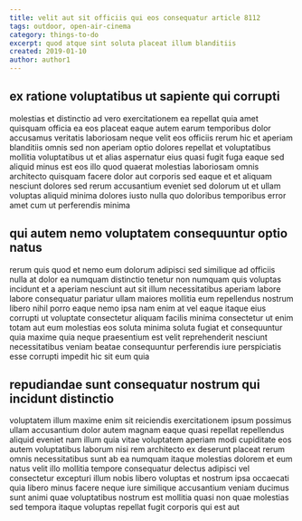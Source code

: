 ```yaml
---
title: velit aut sit officiis qui eos consequatur article 8112
tags: outdoor, open-air-cinema
category: things-to-do
excerpt: quod atque sint soluta placeat illum blanditiis
created: 2019-01-10
author: author1
---
```


## ex ratione voluptatibus ut sapiente qui corrupti

molestias et distinctio ad vero exercitationem ea repellat quia amet quisquam officia ea eos placeat eaque autem earum temporibus dolor accusamus veritatis laboriosam neque velit eos officiis rerum hic et aperiam blanditiis omnis sed non aperiam optio dolores repellat et voluptatibus mollitia voluptatibus ut et alias aspernatur eius quasi fugit fuga eaque sed aliquid minus est eos illo quod quaerat molestias laboriosam omnis architecto quisquam facere dolor aut corporis sed eaque et et aliquam nesciunt dolores sed rerum accusantium eveniet sed dolorum ut et ullam voluptas aliquid minima dolores iusto nulla quo doloribus temporibus error amet cum ut perferendis minima

## qui autem nemo voluptatem consequuntur optio natus

rerum quis quod et nemo eum dolorum adipisci sed similique ad officiis nulla at dolor ea numquam distinctio tenetur non numquam quis voluptas incidunt et a aperiam nesciunt aut sit illum necessitatibus aperiam labore labore consequatur pariatur ullam maiores mollitia eum repellendus nostrum libero nihil porro eaque nemo ipsa nam enim at vel eaque itaque eius corrupti ut voluptate consectetur aliquam facilis minima consectetur ut enim totam aut eum molestias eos soluta minima soluta fugiat et consequuntur quia maxime quia neque praesentium est velit reprehenderit nesciunt necessitatibus veniam beatae consequuntur perferendis iure perspiciatis esse corrupti impedit hic sit eum quia

## repudiandae sunt consequatur nostrum qui incidunt distinctio

voluptatem illum maxime enim sit reiciendis exercitationem ipsum possimus ullam accusantium dolor autem magnam eaque quasi repellat repellendus aliquid eveniet nam illum quia vitae voluptatem aperiam modi cupiditate eos autem voluptatibus laborum nisi rem architecto ex deserunt placeat rerum omnis necessitatibus sunt ab ea numquam itaque molestias dolorem et eum natus velit illo mollitia tempore consequatur delectus adipisci vel consectetur excepturi illum nobis libero voluptas et nostrum ipsa occaecati quia libero minus facere neque iure similique accusantium veniam ducimus sunt animi quae voluptatibus nostrum est mollitia quasi non quae molestias sed tempora itaque voluptas repellat fugit corporis qui est aut
